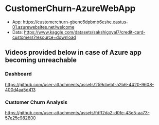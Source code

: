 # CustomerChurn-AzureWebApp

- App: https://customerchurn-gbenc6dpbmb6eshe.eastus-01.azurewebsites.net/welcome 
- Data: https://www.kaggle.com/datasets/sakshigoyal7/credit-card-customers?resource=download

## Videos provided below in case of Azure app becoming unreachable

### Dashboard
https://github.com/user-attachments/assets/259cbebf-a2b6-4420-9608-400d4aa5d413

### Customer Churn Analysis

https://github.com/user-attachments/assets/fdff2da2-d0fe-43e5-aa73-57e25c982800
